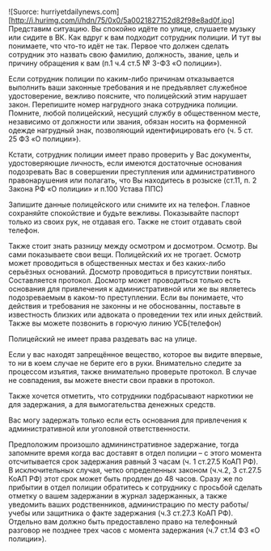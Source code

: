 ![Suorce: hurriyetdailynews.com][http://i.hurimg.com/i/hdn/75/0x0/5a0021827152d82f98e8ad0f.jpg]
Представим ситуацию. Вы спокойно идёте по улице, слушаете музыку или сидите в ВК. Как вдруг к вам подходит сотрудник полиции. И тут вы понимаете, что что-то идёт не так. Первое что должен сделать сотрудник это назвать свою фамилию, должность, звание, цель и причину обращения к вам (п.1 ч.4 ст.5 № 3-ФЗ «О полиции»).     

Если сотрудник полиции по каким-либо причинам отказывается выполнить ваши законные требования и не предъявляет служебное удостоверение, вежливо поясните, что полицейский этим нарушает закон. Перепишите номер нагрудного знака сотрудника полиции. Помните, любой полицейский, несущий службу в общественном месте, независимо от должности или звания, обязан носить на форменной одежде нагрудный знак, позволяющий идентифицировать его (ч. 5 ст. 25 ФЗ «О полиции»).

Кстати, сотрудник полиции имеет право проверить у Вас документы, удостоверяющие личность, если имеются достаточные основания подозревать Вас в совершении преступления или административного правонарушения или полагать, что Вы находитесь в розыске (ст.11, п. 2 Закона РФ «О полиции» и п.100 Устава ППС)

Запишите данные полицейского или снимите их на телефон. Главное сохраняйте спокойствие и будьте вежливы.
Показывайте паспорт только из своих рук, не отдавая его. Также не стоит отдавать свой телефон.

Также стоит знать разницу между осмотром и досмотром.
Осмотр. Вы сами показываете свои вещи. Полицейский их не трогает. Осмотр может проводиться в общественных местах и без каких-либо серьёзных оснований.
Досмотр проводиться в присутствии понятых. Составляется протокол. Досмотр может проводиться только есть основания для привлечения к административной или же вы являетесь подозреваемым в каком-то преступлении.
Если вы понимаете, что действия и требования не законны и не обоснованны, поставьте в известность близких или адвоката о проведении тех или иных действий. Также вы можете позвонить в горючую линию УСБ(телефон)

Полицейский не имеет права раздевать вас на улице.

Если у вас находят запрещённое вещество, которое вы видите впервые, то ни в коем случае не берите его в руки. Внимательно следите за процессом изъятия, также внимательно проверьте протокол. В случае не совпадения, вы можете внести свои правки в протокол.

Также хочется отметить, что сотрудники подбрасывают наркотики не для задержания, а для вымогательства денежных средств.

Вас могу задержать только если есть основания для привлечения к административной или уголовной ответственности.

Предположим произошло админинстративное задержание, тогда запомните время когда вас доставят в отдел полиции – с этого момента отсчитывается срок задержания равный 3 часам (ч. 1 ст.27.5 КоАП РФ). В исключительных случая, четко определенных законом (ч.ч.2, 3 ст.27.5 КоАП РФ) этот срок может быть продлен до 48 часов. Сразу же по прибытии в отдел полиции обратитесь к сотруднику с просьбой сделать отметку о вашем задержании в журнал задержанных, а также уведомить ваших родственников, администрацию по месту работы/учебы или защитника о факте задержания (ч.3 ст.27.3 КоАП РФ). Отдельно вам должно быть предоставлено право на телефонный разговор не позднее трех часов с момента задержания (ч.7 ст.14 ФЗ «О полиции»).

